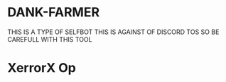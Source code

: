 # DANK-FARMER
THIS IS A TYPE OF SELFBOT THIS IS AGAINST OF DISCORD TOS SO BE CAREFULL WITH THIS TOOL

# XerrorX Op

